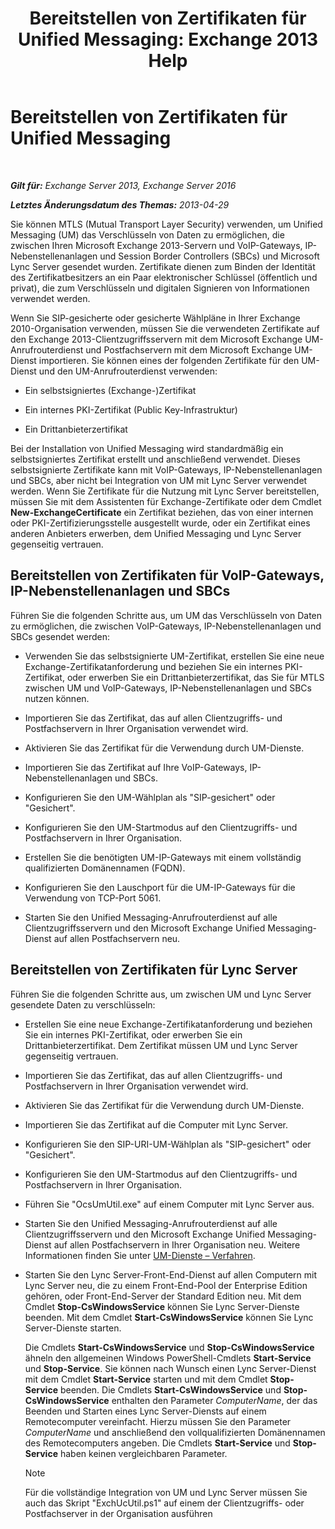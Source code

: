 ﻿---
title: 'Bereitstellen von Zertifikaten für Unified Messaging: Exchange 2013 Help'
TOCTitle: Bereitstellen von Zertifikaten für Unified Messaging
ms:assetid: 95658f6f-eac2-4674-90e7-f2d3f25c5242
ms:mtpsurl: https://technet.microsoft.com/de-de/library/Ee681661(v=EXCHG.150)
ms:contentKeyID: 52062878
ms.date: 04/24/2018
mtps_version: v=EXCHG.150
ms.translationtype: HT
---

# Bereitstellen von Zertifikaten für Unified Messaging

 

_**Gilt für:** Exchange Server 2013, Exchange Server 2016_

_**Letztes Änderungsdatum des Themas:** 2013-04-29_

Sie können MTLS (Mutual Transport Layer Security) verwenden, um Unified Messaging (UM) das Verschlüsseln von Daten zu ermöglichen, die zwischen Ihren Microsoft Exchange 2013-Servern und VoIP-Gateways, IP-Nebenstellenanlagen und Session Border Controllers (SBCs) und Microsoft Lync Server gesendet wurden. Zertifikate dienen zum Binden der Identität des Zertifikatbesitzers an ein Paar elektronischer Schlüssel (öffentlich und privat), die zum Verschlüsseln und digitalen Signieren von Informationen verwendet werden.

Wenn Sie SIP-gesicherte oder gesicherte Wählpläne in Ihrer Exchange 2010-Organisation verwenden, müssen Sie die verwendeten Zertifikate auf den Exchange 2013-Clientzugriffsservern mit dem Microsoft Exchange UM-Anrufrouterdienst und Postfachservern mit dem Microsoft Exchange UM-Dienst importieren. Sie können eines der folgenden Zertifikate für den UM-Dienst und den UM-Anrufrouterdienst verwenden:

  - Ein selbstsigniertes (Exchange-)Zertifikat

  - Ein internes PKI-Zertifikat (Public Key-Infrastruktur)

  - Ein Drittanbieterzertifikat

Bei der Installation von Unified Messaging wird standardmäßig ein selbstsigniertes Zertifikat erstellt und anschließend verwendet. Dieses selbstsignierte Zertifikate kann mit VoIP-Gateways, IP-Nebenstellenanlagen und SBCs, aber nicht bei Integration von UM mit Lync Server verwendet werden. Wenn Sie Zertifikate für die Nutzung mit Lync Server bereitstellen, müssen Sie mit dem Assistenten für Exchange-Zertifikate oder dem Cmdlet **New-ExchangeCertificate** ein Zertifikat beziehen, das von einer internen oder PKI-Zertifizierungsstelle ausgestellt wurde, oder ein Zertifikat eines anderen Anbieters erwerben, dem Unified Messaging und Lync Server gegenseitig vertrauen.

## Bereitstellen von Zertifikaten für VoIP-Gateways, IP-Nebenstellenanlagen und SBCs

Führen Sie die folgenden Schritte aus, um UM das Verschlüsseln von Daten zu ermöglichen, die zwischen VoIP-Gateways, IP-Nebenstellenanlagen und SBCs gesendet werden:

  - Verwenden Sie das selbstsignierte UM-Zertifikat, erstellen Sie eine neue Exchange-Zertifikatanforderung und beziehen Sie ein internes PKI-Zertifikat, oder erwerben Sie ein Drittanbieterzertifikat, das Sie für MTLS zwischen UM und VoIP-Gateways, IP-Nebenstellenanlagen und SBCs nutzen können.

  - Importieren Sie das Zertifikat, das auf allen Clientzugriffs- und Postfachservern in Ihrer Organisation verwendet wird.

  - Aktivieren Sie das Zertifikat für die Verwendung durch UM-Dienste.

  - Importieren Sie das Zertifikat auf Ihre VoIP-Gateways, IP-Nebenstellenanlagen und SBCs.

  - Konfigurieren Sie den UM-Wählplan als "SIP-gesichert" oder "Gesichert".

  - Konfigurieren Sie den UM-Startmodus auf den Clientzugriffs- und Postfachservern in Ihrer Organisation.

  - Erstellen Sie die benötigten UM-IP-Gateways mit einem vollständig qualifizierten Domänennamen (FQDN).

  - Konfigurieren Sie den Lauschport für die UM-IP-Gateways für die Verwendung von TCP-Port 5061.

  - Starten Sie den Unified Messaging-Anrufrouterdienst auf alle Clientzugriffsservern und den Microsoft Exchange Unified Messaging-Dienst auf allen Postfachservern neu.

## Bereitstellen von Zertifikaten für Lync Server

Führen Sie die folgenden Schritte aus, um zwischen UM und Lync Server gesendete Daten zu verschlüsseln:

  - Erstellen Sie eine neue Exchange-Zertifikatanforderung und beziehen Sie ein internes PKI-Zertifikat, oder erwerben Sie ein Drittanbieterzertifikat. Dem Zertifikat müssen UM und Lync Server gegenseitig vertrauen.

  - Importieren Sie das Zertifikat, das auf allen Clientzugriffs- und Postfachservern in Ihrer Organisation verwendet wird.

  - Aktivieren Sie das Zertifikat für die Verwendung durch UM-Dienste.

  - Importieren Sie das Zertifikat auf die Computer mit Lync Server.

  - Konfigurieren Sie den SIP-URI-UM-Wählplan als "SIP-gesichert" oder "Gesichert".

  - Konfigurieren Sie den UM-Startmodus auf den Clientzugriffs- und Postfachservern in Ihrer Organisation.

  - Führen Sie "OcsUmUtil.exe" auf einem Computer mit Lync Server aus.

  - Starten Sie den Unified Messaging-Anrufrouterdienst auf alle Clientzugriffsservern und den Microsoft Exchange Unified Messaging-Dienst auf allen Postfachservern in Ihrer Organisation neu. Weitere Informationen finden Sie unter [UM-Dienste – Verfahren](um-services-procedures-exchange-2013-help.md).

  - Starten Sie den Lync Server-Front-End-Dienst auf allen Computern mit Lync Server neu, die zu einem Front-End-Pool der Enterprise Edition gehören, oder Front-End-Server der Standard Edition neu. Mit dem Cmdlet **Stop-CsWindowsService** können Sie Lync Server-Dienste beenden. Mit dem Cmdlet **Start-CsWindowsService** können Sie Lync Server-Dienste starten.
    
    Die Cmdlets **Start-CsWindowsService** und **Stop-CsWindowsService** ähneln den allgemeinen Windows PowerShell-Cmdlets **Start-Service** und **Stop-Service**. Sie können nach Wunsch einen Lync Server-Dienst mit dem Cmdlet **Start-Service** starten und mit dem Cmdlet **Stop-Service** beenden. Die Cmdlets **Start-CsWindowsService** und **Stop-CsWindowsService** enthalten den Parameter *ComputerName*, der das Beenden und Starten eines Lync Server-Diensts auf einem Remotecomputer vereinfacht. Hierzu müssen Sie den Parameter *ComputerName* und anschließend den vollqualifizierten Domänennamen des Remotecomputers angeben. Die Cmdlets **Start-Service** und **Stop-Service** haben keinen vergleichbaren Parameter.
    

    > [!NOTE]
    > Für die vollständige Integration von UM und Lync Server müssen Sie auch das Skript "ExchUcUtil.ps1" auf einem der Clientzugriffs- oder Postfachserver in der Organisation ausführen


